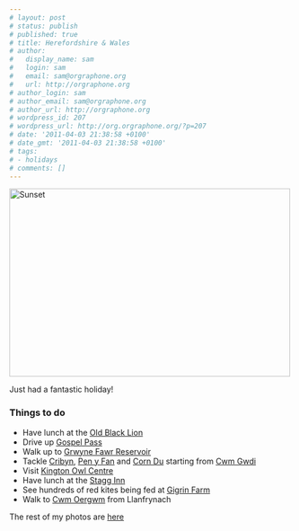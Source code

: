 ```yaml
---
# layout: post
# status: publish
# published: true
# title: Herefordshire & Wales
# author:
#   display_name: sam
#   login: sam
#   email: sam@orgraphone.org
#   url: http://orgraphone.org
# author_login: sam
# author_email: sam@orgraphone.org
# author_url: http://orgraphone.org
# wordpress_id: 207
# wordpress_url: http://org.orgraphone.org/?p=207
# date: '2011-04-03 21:38:58 +0100'
# date_gmt: '2011-04-03 21:38:58 +0100'
# tags:
# - holidays
# comments: []
---
```

<p><a title="Sunset by Sam Wise, on Flickr" href="http://www.flickr.com/photos/pikesley/5585899597/"><img src="http://farm6.static.flickr.com/5052/5585899597_58571b30b8.jpg" alt="Sunset" width="500" height="335" /></a></p>
<p>Just had a fantastic holiday!</p>
<h3>Things to do</h3>
<ul>
<li>Have lunch at the <a href="http://www.oldblacklion.co.uk/">Old Black Lion</a></li>
<li>Drive up <a href="http://en.wikipedia.org/wiki/Gospel_Pass">Gospel Pass</a></li>
<li>Walk up to <a href="http://www.flickr.com/photos/pikesley/5585851369/in/set-72157626421326536">Grwyne Fawr Reservoir</a></li>
<li>Tackle <a href="http://en.wikipedia.org/wiki/Cribyn_(hill)">Cribyn</a>, <a href="http://en.wikipedia.org/wiki/Pen_y_Fan">Pen y Fan</a> and <a href="http://en.wikipedia.org/wiki/Corn_Du">Corn Du</a> starting from <a href="http://maps.google.co.uk/maps/ms?ie=UTF8&amp;hl=en&amp;msa=0&amp;msid=207154731477486311786.0004a0093e71307ba8cf8&amp;ll=51.89927,-3.426704&amp;spn=0.060164,0.154324&amp;t=h&amp;z=13">Cwm Gwdi</a></li>
<li>Visit <a href="http://www.owlcentre.com/">Kington Owl Centre</a></li>
<li>Have lunch at the <a href="http://www.thestagg.co.uk/The_Stagg_Inn/Home.html">Stagg Inn</a></li>
<li>See hundreds of red kites being fed at <a href="http://www.gigrin.co.uk/">Gigrin Farm</a></li>
<li>Walk to <a href="http://www.flickr.com/photos/pikesley/5584265557/in/set-72157626421326536">Cwm Oergwm</a> from Llanfrynach</li>
</ul>
<p><span style="line-height: 18px;">The rest of my photos are <a href="http://www.flickr.com/photos/pikesley/sets/72157626421326536/with/5584265557/">here</a></span></p>
